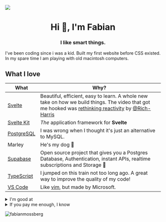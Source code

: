 ![](https://hit.yhype.me/github/profile?user_id=1999142)

<h1 align="center">Hi 👋, I'm Fabian</h1>
<h3 align="center">I like smart things.</h3>

<p>I've been coding since i was a kid. Built my first website before CSS existed. In my spare time I am playing with old macintosh computers.</p>

## What I love

|What|Why?|
|-|-|
|[Svelte](https://github.com/sveltejs/svelte)|Beautiful, efficient, easy to learn. A whole new take on how we build things. The video that got me hooked was [rethinking reactivity](https://youtu.be/AdNJ3fydeao) by [@Rich-Harris](https://github.com/Rich-Harris)|
|[Svelte Kit](https://github.com/sveltejs/kit)|*The* application framework for **Svelte**|
|[PostgreSQL](https://github.com/postgres/postgres)|I was wrong when I thought it's just an alternative to MySQL.|
|Marley|He's my dog 🐩|
|[Supabase](https://github.com/supabase/supabase)|Open source project that gives you a Postgres Database, Authentication, instant APIs, realtime subscriptions and Storage 🤯|
|[TypeScript](https://github.com/microsoft/TypeScript)|I jumped on this train not too long ago. A great way to improve the quality of my code!|
|[VS Code](https://github.com/microsoft/vscode)|Like [vim](https://github.com/vim/vim), but made by Microsoft.|


<details>
  <summary>I'm good at</summary>
  
- Solving problems
- Logic
- Data
- Performance
- Optimization
- Conversion optimization
- Research
- Breaking things
- Finding bugs
  
</details>
<details>
<summary>If you pay me enough, I know</summary>
  
- WordPress
- PHP
- Classic ASP
- How to get your printer working
  
</details>

<p align="left"> <img src="https://komarev.com/ghpvc/?username=fabianmossberg&label=Profile%20views&color=cd26d9&style=flat-square" alt="fabianmossberg" /> </p>
